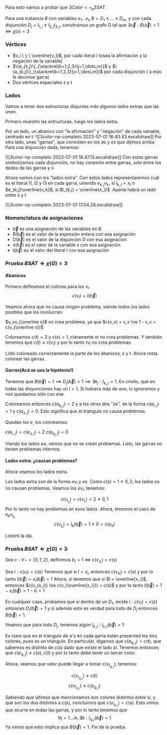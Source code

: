 Para esto vamos a probar que $3Color <=_p 3SAT$.

Para una instancia $B$ con variables $x_1 \dots x_n$ $B = D_1 \land \dots \land D_m$, y con cada disjunción $D_j = l_{1,j} \lor l_{2,j} l_{3,j}$, construimos un grafo G tal que $\exists \vec x : B(\vec x) = 1 \iff \chi(x) = 3$

### Vértices

- $v_l \ y \ \overline{v_l}$, por cada literal $l$ (osea la afirmación y la negación de la variable)
- $\{e_{k,j}\}_{\stackrel{k=1,2,3}{j=1,\dots,m}}$ y $\{a_{k,j}\}_{\stackrel{k=1,2,3}{j=1,\dots,m}}$ por cada disjunción ( a esto le decimos garra)
- Dos vértices especiales s y t


### Lados

Vamos a tener dos estructuras disjuntas más algunos lados extras que las unen.

Primero muestro las estructuras, luego los lados extra.

Por un lado, un abanico con "la afirmación" y "negación" de cada variable, centrado en t:
![[3color-np-completo 2023-07-01 16.40.43.excalidraw]]
Por otro lado, unas "garras", que consisten en los $a$s y $e$s que dijimos arriba. Para una disjunción dada, tenemos:

![[3color-np-completo 2023-07-01 16.47.13.excalidraw]]
Con estas garras simbolizamos cada disjunción, no hay conexión entre garras, solo entre los dedos de las garras y $s$

Ahora vamos con los "lados extra". Con estos lados representaremos cuál es el literal l1, l2 y l3 en cada garra, uniendo $e_{k,j}v_k$, si $l_{k,j} = x_i$ o $e_{k,j}\overline{v_k}$, si $l_{k,j} = \overline{x_i}$. Aparte habrá un lado entre s y t

![[3color-np-completo 2023-07-01 17.04.28.excalidraw]]

### Nomenclatura de asignaciones
- $\overrightarrow b$ es una asignación de las variables en $B$.
- B($\overrightarrow b$) es el valor de la expresión entera con esa asignación
- D($\overrightarrow b$) es el valor de la disjunción $D$ con esa asignación
- x($\overrightarrow b$) es el valor de la variable $x$ con esa asignación
- l($\overrightarrow b$) es el valor del literal $l$ con esa asignación

### Prueba $B SAT \Longrightarrow \chi(G) = 3$

#### Abanicos
Primero definamos el coloreo para los $v_l$.
$$c(v_l) = l(\overrightarrow b)$$

Veamos ahora que no causa ningún problema, viendo todos los lados posibles que los involucran:

$v_xv_{\overline x}$ no crea problema, ya que $c(v_x) = v_x \ne 1 - v_x =  c(v_{\overline x})$

Coloreamos $c(t) = 2$ y $c(s) = 1$, claramente $st$ no crea problemas. Y también tenemos que $c(t) \ne c(v_l)$ y por lo tanto $tv_l$ no crea problemas.

Listo coloreado correctamente la parte de los abanicos, s y t. Ahora resta colorear las garras.

#### Garras(Acá se usa la hipótesis!)
Tenemos que $B(\overrightarrow b) =1 \implies D_j(\overrightarrow b) =1 \implies \exists k_j : l_{k_j,j} = 1$. En criollo, que en todas las disyunciones hay un $l = 1$. Si hubiera más de uno, lo ignoramos y nos quedamos sólo con ese.

Coloreamos entonces $c(a_{k_j,j}) = 2$ y a los otros dos "as", de la forma $c(a_{r,j}) = 1$ y $c(a_{z,j}) = 0$. Esto significa que el triangulo no causa problemas.

Quedan los $e$, los coloreamos:

$c(e_{r,j}) = c(e_{z,j}) = 2$
$c(e_{k_j,j}) = 0$

Viendo los lados $ea$, vemos que no se crean problemas. Listo, las garras no tienen problemas internos.

#### Lados extra: ¿causan problemas?
Ahora veamos los lados extra.

Los lados extra son de la forma $ev_l$ y $es$. Como $c(s) = 1 \ne 0,2$, los lados $es$ no causan problemas. Veamos los $ev_l$; tenemos:

$$c(v_{l_z}) = c(v_{l_r}) = 2 \ne 0,1$$
Por lo tanto no hay problemas en esos lados. Ahora, tenemos el caso de $e_kv_{l_k}$
$$c(v_{l_k}) = l_k(\overrightarrow b) = 1 \ne 0 = c(e_k)$$

Listorti la ida.

### Prueba $B SAT \Longleftarrow \chi(G) = 3$

Sea $c : V -> \{0,1,2\}$, definimos $b_i = 1 \iff c(v_{x_i}) = c(s)$

Sea $l : c(v_l) = c(s)$ 
Tenemos que si $l = x_i$, entonces $c(v_{x_i}) = c(s)$ y por lo tanto $l(\vec b) = x_i(\vec b) = 1$
Ahora, si tenemos que si $l = \overline{x_i}$, entonces $c(v_{x_i}) \ne c(v_{\overline{x_i}}) = c(s)$ y por lo tanto $l(\vec b) = 1 - x_i(\vec b) = 1 - 0 = 1$

En cualquier caso, probamos que si dentro de un $D_1$, existe $l : c(v_l) = c(s)$ entonces $D_i(\vec b) = 1$ y si además esto es verdad para todo de $D_j$ entonces $B(\vec b) = 1$.

Veamos que para todo $D_j$, tenemos algún  $l_{k, j} : l_{k, j}(\overrightarrow b) = 1$

Es claro que en el triángulo de $a$'s en cada garra están presented los tres colores, pues es un triángulo. En particular, digamos que $c(a_{q,j}) = c(t)$, que sabemos es distinto de $c(s)$ dado que existe el lado $st$. Tenemos entonces que $c(e_{q,j}) \ne c(s), c(t)$ y por lo tanto debe tener un tercer color.

Ahora, veamos que valor puede llegar a tomar $c(v_{l_{q,j}})$, tenemos:

$$c(v_{l_{q,j}}) \ne c(t)$$
$$c(v_{l_{q,j}}) \ne c(e_{q,j})$$

Sabiendo que últimos que mencionamos son colores distintos entre si, y que son los dos distintos a $c(s)$, concluimos que $c(v_{l_{q, j}}) = c(s)$. Esto vimos que ocurre en todas las garras, y por lo tanto tenemos que 
$$\forall j=1\dots m, \exists k:l_{q, j}(\vec b) =1$$
Ya vimos que esto implica que $B(\vec b) = 1$. Fin de la prueba.


